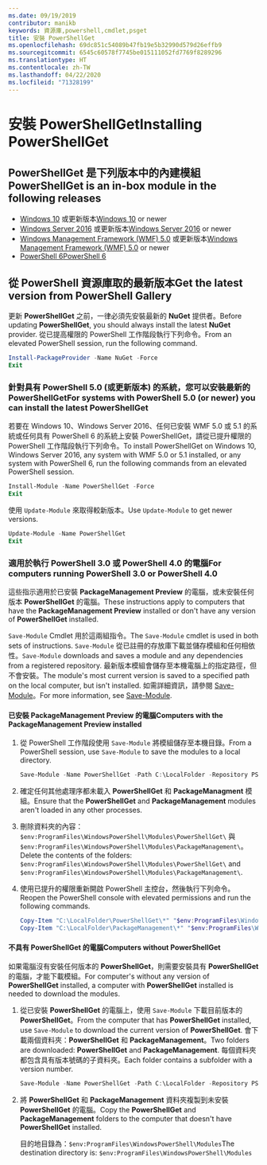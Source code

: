 ```yaml
---
ms.date: 09/19/2019
contributor: manikb
keywords: 資源庫,powershell,cmdlet,psget
title: 安裝 PowerShellGet
ms.openlocfilehash: 69dc851c54089b47fb19e5b32990d579d26effb9
ms.sourcegitcommit: 6545c60578f7745be015111052fd7769f8289296
ms.translationtype: HT
ms.contentlocale: zh-TW
ms.lasthandoff: 04/22/2020
ms.locfileid: "71328199"
---
```

# <a name="installing-powershellget"></a><span data-ttu-id="18d25-103">安裝 PowerShellGet</span><span class="sxs-lookup"><span data-stu-id="18d25-103">Installing PowerShellGet</span></span>

## <a name="powershellget-is-an-in-box-module-in-the-following-releases"></a><span data-ttu-id="18d25-104">PowerShellGet 是下列版本中的內建模組</span><span class="sxs-lookup"><span data-stu-id="18d25-104">PowerShellGet is an in-box module in the following releases</span></span>

- <span data-ttu-id="18d25-105">[Windows 10](https://www.microsoft.com/windows) 或更新版本</span><span class="sxs-lookup"><span data-stu-id="18d25-105">[Windows 10](https://www.microsoft.com/windows) or newer</span></span>
- <span data-ttu-id="18d25-106">[Windows Server 2016](/windows-server/windows-server) 或更新版本</span><span class="sxs-lookup"><span data-stu-id="18d25-106">[Windows Server 2016](/windows-server/windows-server) or newer</span></span>
- <span data-ttu-id="18d25-107">[Windows Management Framework (WMF) 5.0](https://www.microsoft.com/download/details.aspx?id=50395) 或更新版本</span><span class="sxs-lookup"><span data-stu-id="18d25-107">[Windows Management Framework (WMF) 5.0](https://www.microsoft.com/download/details.aspx?id=50395) or newer</span></span>
- [<span data-ttu-id="18d25-108">PowerShell 6</span><span class="sxs-lookup"><span data-stu-id="18d25-108">PowerShell 6</span></span>](https://github.com/PowerShell/PowerShell/releases)

## <a name="get-the-latest-version-from-powershell-gallery"></a><span data-ttu-id="18d25-109">從 PowerShell 資源庫取的最新版本</span><span class="sxs-lookup"><span data-stu-id="18d25-109">Get the latest version from PowerShell Gallery</span></span>

<span data-ttu-id="18d25-110">更新 **PowerShellGet** 之前，一律必須先安裝最新的 **NuGet** 提供者。</span><span class="sxs-lookup"><span data-stu-id="18d25-110">Before updating **PowerShellGet**, you should always install the latest **NuGet** provider.</span></span> <span data-ttu-id="18d25-111">從已提高權限的 PowerShell 工作階段執行下列命令。</span><span class="sxs-lookup"><span data-stu-id="18d25-111">From an elevated PowerShell session, run the following command.</span></span>

```powershell
Install-PackageProvider -Name NuGet -Force
Exit
```

### <a name="for-systems-with-powershell-50-or-newer-you-can-install-the-latest-powershellget"></a><span data-ttu-id="18d25-112">針對具有 PowerShell 5.0 (或更新版本) 的系統，您可以安裝最新的 PowerShellGet</span><span class="sxs-lookup"><span data-stu-id="18d25-112">For systems with PowerShell 5.0 (or newer) you can install the latest PowerShellGet</span></span>

<span data-ttu-id="18d25-113">若要在 Windows 10、Windows Server 2016、任何已安裝 WMF 5.0 或 5.1 的系統或任何具有 PowerShell 6 的系統上安裝 PowerShellGet，請從已提升權限的 PowerShell 工作階段執行下列命令。</span><span class="sxs-lookup"><span data-stu-id="18d25-113">To install PowerShellGet on Windows 10, Windows Server 2016, any system with WMF 5.0 or 5.1 installed, or any system with PowerShell 6, run the following commands from an elevated PowerShell session.</span></span>

```powershell
Install-Module -Name PowerShellGet -Force
Exit
```

<span data-ttu-id="18d25-114">使用 `Update-Module` 來取得較新版本。</span><span class="sxs-lookup"><span data-stu-id="18d25-114">Use `Update-Module` to get newer versions.</span></span>

```powershell
Update-Module -Name PowerShellGet
Exit
```

### <a name="for-computers-running-powershell-30-or-powershell-40"></a><span data-ttu-id="18d25-115">適用於執行 PowerShell 3.0 或 PowerShell 4.0 的電腦</span><span class="sxs-lookup"><span data-stu-id="18d25-115">For computers running PowerShell 3.0 or PowerShell 4.0</span></span>

<span data-ttu-id="18d25-116">這些指示適用於已安裝 **PackageManagement Preview** 的電腦，或未安裝任何版本 **PowerShellGet** 的電腦。</span><span class="sxs-lookup"><span data-stu-id="18d25-116">These instructions apply to computers that have the **PackageManagement Preview** installed or don't have any version of **PowerShellGet** installed.</span></span>

<span data-ttu-id="18d25-117">`Save-Module` Cmdlet 用於這兩組指令。</span><span class="sxs-lookup"><span data-stu-id="18d25-117">The `Save-Module` cmdlet is used in both sets of instructions.</span></span> <span data-ttu-id="18d25-118">`Save-Module` 從已註冊的存放庫下載並儲存模組和任何相依性。</span><span class="sxs-lookup"><span data-stu-id="18d25-118">`Save-Module` downloads and saves a module and any dependencies from a registered repository.</span></span> <span data-ttu-id="18d25-119">最新版本模組會儲存至本機電腦上的指定路徑，但不會安裝。</span><span class="sxs-lookup"><span data-stu-id="18d25-119">The module's most current version is saved to a specified path on the local computer, but isn't installed.</span></span> <span data-ttu-id="18d25-120">如需詳細資訊，請參閱 [Save-Module](/powershell/module/PowershellGet/Save-Module)。</span><span class="sxs-lookup"><span data-stu-id="18d25-120">For more information, see [Save-Module](/powershell/module/PowershellGet/Save-Module).</span></span>

#### <a name="computers-with-the-packagemanagement-preview-installed"></a><span data-ttu-id="18d25-121">已安裝 PackageManagement Preview 的電腦</span><span class="sxs-lookup"><span data-stu-id="18d25-121">Computers with the PackageManagement Preview installed</span></span>

1. <span data-ttu-id="18d25-122">從 PowerShell 工作階段使用 `Save-Module` 將模組儲存至本機目錄。</span><span class="sxs-lookup"><span data-stu-id="18d25-122">From a PowerShell session, use `Save-Module` to save the modules to a local directory.</span></span>

   ```powershell
   Save-Module -Name PowerShellGet -Path C:\LocalFolder -Repository PSGallery
   ```

1. <span data-ttu-id="18d25-123">確定任何其他處理序都未載入 **PowerShellGet** 和 **PackageManagment** 模組。</span><span class="sxs-lookup"><span data-stu-id="18d25-123">Ensure that the **PowerShellGet** and **PackageManagement** modules aren't loaded in any other processes.</span></span>
1. <span data-ttu-id="18d25-124">刪除資料夾的內容：`$env:ProgramFiles\WindowsPowerShell\Modules\PowerShellGet\` 與 `$env:ProgramFiles\WindowsPowerShell\Modules\PackageManagement\`。</span><span class="sxs-lookup"><span data-stu-id="18d25-124">Delete the contents of the folders: `$env:ProgramFiles\WindowsPowerShell\Modules\PowerShellGet\` and `$env:ProgramFiles\WindowsPowerShell\Modules\PackageManagement\`.</span></span>
1. <span data-ttu-id="18d25-125">使用已提升的權限重新開啟 PowerShell 主控台，然後執行下列命令。</span><span class="sxs-lookup"><span data-stu-id="18d25-125">Reopen the PowerShell console with elevated permissions and run the following commands.</span></span>

   ```powershell
   Copy-Item "C:\LocalFolder\PowerShellGet\*" "$env:ProgramFiles\WindowsPowerShell\Modules\PowerShellGet\" -Recurse -Force
   Copy-Item "C:\LocalFolder\PackageManagement\*" "$env:ProgramFiles\WindowsPowerShell\Modules\PackageManagement\" -Recurse -Force
   ```

#### <a name="computers-without-powershellget"></a><span data-ttu-id="18d25-126">不具有 PowerShellGet 的電腦</span><span class="sxs-lookup"><span data-stu-id="18d25-126">Computers without PowerShellGet</span></span>

<span data-ttu-id="18d25-127">如果電腦沒有安裝任何版本的 **PowerShellGet**，則需要安裝具有 **PowerShellGet** 的電腦，才能下載模組。</span><span class="sxs-lookup"><span data-stu-id="18d25-127">For computer's without any version of **PowerShellGet** installed, a computer with **PowerShellGet** installed is needed to download the modules.</span></span>

1. <span data-ttu-id="18d25-128">從已安裝 **PowerShellGet** 的電腦上，使用 `Save-Module` 下載目前版本的 **PowerShellGet**。</span><span class="sxs-lookup"><span data-stu-id="18d25-128">From the computer that has **PowerShellGet** installed, use `Save-Module` to download the current version of **PowerShellGet**.</span></span> <span data-ttu-id="18d25-129">會下載兩個資料夾：**PowerShellGet** 和 **PackageManagement**。</span><span class="sxs-lookup"><span data-stu-id="18d25-129">Two folders are downloaded: **PowerShellGet** and **PackageManagement**.</span></span> <span data-ttu-id="18d25-130">每個資料夾都包含具有版本號碼的子資料夾。</span><span class="sxs-lookup"><span data-stu-id="18d25-130">Each folder contains a subfolder with a version number.</span></span>

   ```powershell
   Save-Module -Name PowerShellGet -Path C:\LocalFolder -Repository PSGallery
   ```

1. <span data-ttu-id="18d25-131">將 **PowerShellGet** 和 **PackageManagement** 資料夾複製到未安裝 **PowerShellGet** 的電腦。</span><span class="sxs-lookup"><span data-stu-id="18d25-131">Copy the **PowerShellGet** and **PackageManagement** folders to the computer that doesn't have **PowerShellGet** installed.</span></span>

   <span data-ttu-id="18d25-132">目的地目錄為：`$env:ProgramFiles\WindowsPowerShell\Modules`</span><span class="sxs-lookup"><span data-stu-id="18d25-132">The destination directory is: `$env:ProgramFiles\WindowsPowerShell\Modules`</span></span>
